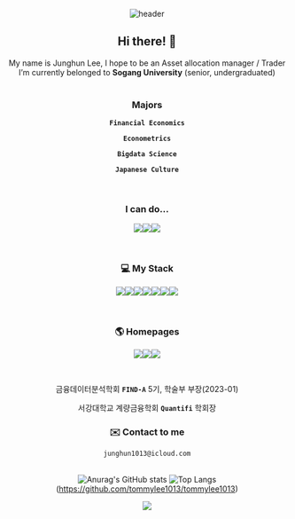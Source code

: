 <div align="center">

![header](https://capsule-render.vercel.app/api?type=waving&color=auto&height=250&section=header&text=Tommy%20Lee&fontSize=90)

## Hi there! 👋

My name is Junghun Lee, I hope to be an Asset allocation manager / Trader <br>
I’m currently belonged to **Sogang University** (senior, undergraduated) <br>
<br>

### Majors

**`Financial Economics`**

**`Econometrics`** 

**`Bigdata Science`**

**`Japanese Culture`**

<br>

### I can do...

<img src="https://img.shields.io/badge/Statistics-FFFFFF?style=for-the-badge&logo=statamic&logoColor=#3776AB"/><img src="https://img.shields.io/badge/Machine Learning-FFFFFF?style=for-the-badge&logo=scikitlearn&logoColor=#3776AB"/><img src="https://img.shields.io/badge/Deep Learning-FFFFFF?style=for-the-badge&logo=pytorch&logoColor=#3776AB"/>

<br>

### 💻 My Stack 

<img src="https://img.shields.io/badge/Python-FFFFFF?style=for-the-badge&logo=python&logoColor=#3776AB"/><img src="https://img.shields.io/badge/R-FFFFFF?style=for-the-badge&logo=R&logoColor=#3776AB"/><img src="https://img.shields.io/badge/javascript-FFFFFF?style=for-the-badge&logo=javascript&logoColor=#3776AB"/><img src="https://img.shields.io/badge/C-FFFFFF?style=for-the-badge&logo=C&logoColor=#3776AB"/><img src="https://img.shields.io/badge/SQL-FFFFFF?style=for-the-badge&logo=MYSQL&logoColor=#3776AB"/><img src="https://img.shields.io/badge/Solidity-FFFFFF?style=for-the-badge&logo=solidity&logoColor=#3776AB"/><img src="https://img.shields.io/badge/Swift-FFFFFF?style=for-the-badge&logo=swift&logoColor=#3776AB"/>

<br>

### 🌎 Homepages 

<a href="https://tommylee1013.notion.site/Tommy-Station-045cd657e58848fa9158a53b55d4fed5?pvs=4" target="_blank"><img src="https://img.shields.io/badge/Notion-FFFFFF?style=for-the-badge&logo=notion&logoColor=000000"/><a href="https://www.instagram.com/t0mmy_life/" target="_blank"><img src="https://img.shields.io/badge/Instagram-FFFFFF?style=for-the-badge&logo=Instagram&logoColor=#E4405F"/><a href="https://twitter.com/T0mthom" target="_blank"><img src="https://img.shields.io/badge/Twitter-FFFFFF?style=for-the-badge&logo=twitter&logoColor=#1D9BF0"/></a>

<br>

금융데이터분석학회 **`FIND-A`** 5기, 학술부 부장(2023-01)

서강대학교 계량금융학회 **`Quantifi`** 학회장

### ✉️ Contact to me 

`junghun1013@icloud.com`
<br>
<br>

![Anurag's GitHub stats](https://github-readme-stats.vercel.app/api?username=tommylee1013&show_icons=true&theme=default) 
![Top Langs](https://github-readme-stats.vercel.app/api/top-langs/?username=tommylee1013&langs_count=10&layout=compact&theme=dark)(https://github.com/tommylee1013/tommylee1013)

<img src="https://github-readme-stats.vercel.app/api/top-langs/?username=tommylee1013&layout=compact">

</div>

